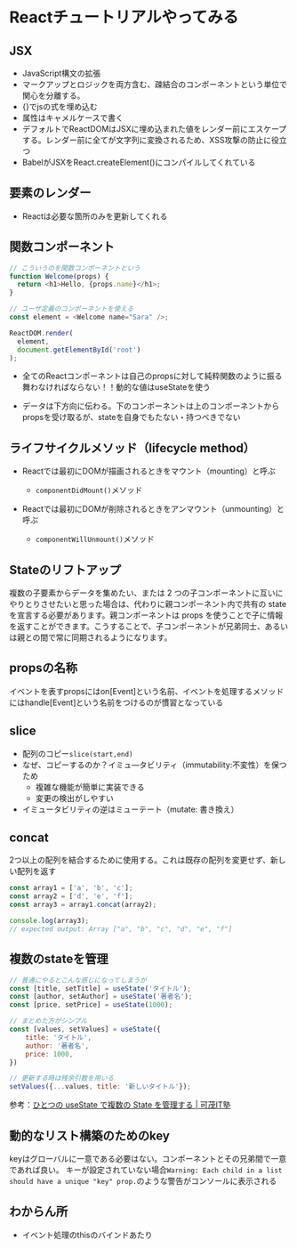 # Reactチュートリアルやってみる

## JSX

- JavaScript構文の拡張
- マークアップとロジックを両方含む、疎結合のコンポーネントという単位で関心を分離する。
- {}でjsの式を埋め込む
- 属性はキャメルケースで書く
- デフォルトでReactDOMはJSXに埋め込まれた値をレンダー前にエスケープする。レンダー前に全てが文字列に変換されるため、XSS攻撃の防止に役立つ
- BabelがJSXをReact.createElement()にコンパイルしてくれている

## 要素のレンダー

- Reactは必要な箇所のみを更新してくれる

## 関数コンポーネント

```JavaScript
// こういうのを関数コンポーネントという
function Welcome(props) {
  return <h1>Hello, {props.name}</h1>;
}

// ユーザ定義のコンポーネントを使える
const element = <Welcome name="Sara" />;

ReactDOM.render(
  element,
  document.getElementById('root')
);
```

- 全てのReactコンポーネントは自己のpropsに対して純粋関数のように振る舞わなければならない！！動的な値はuseStateを使う

- データは下方向に伝わる。下のコンポーネントは上のコンポーネントからpropsを受け取るが、stateを自身でもたない・持つべきでない

## ライフサイクルメソッド（lifecycle method）

- Reactでは最初にDOMが描画されるときをマウント（mounting）と呼ぶ
	- `componentDidMount()`メソッド

- Reactでは最初にDOMが削除されるときをアンマウント（unmounting）と呼ぶ
	- `componentWillUnmount()`メソッド

## Stateのリフトアップ

複数の子要素からデータを集めたい、または 2 つの子コンポーネントに互いにやりとりさせたいと思った場合は、代わりに親コンポーネント内で共有の state を宣言する必要があります。親コンポーネントは props を使うことで子に情報を返すことができます。こうすることで、子コンポーネントが兄弟同士、あるいは親との間で常に同期されるようになります。

## propsの名称

イベントを表すpropsにはon[Event]という名前、イベントを処理するメソッドにはhandle[Event]という名前をつけるのが慣習となっている

## slice

- 配列のコピー`slice(start,end)`
- なぜ、コピーするのか？イミュ―タビリティ（immutability:不変性）を保つため
	- 複雑な機能が簡単に実装できる
	- 変更の検出がしやすい
- イミュータビリティの逆はミューテート（mutate: 書き換え）

## concat

2つ以上の配列を結合するために使用する。これは既存の配列を変更せず、新しい配列を返す

```JavaScript
const array1 = ['a', 'b', 'c'];
const array2 = ['d', 'e', 'f'];
const array3 = array1.concat(array2);

console.log(array3);
// expected output: Array ["a", "b", "c", "d", "e", "f"]

```

## 複数のstateを管理

```JavaScript
// 普通にやるとこんな感じになってしまうが
const [title, setTitle] = useState('タイトル');
const [author, setAuthor] = useState('著者名');
const [price, setPrice] = useState(1000);

// まとめた方がシンプル
const [values, setValues] = useState({
	title: 'タイトル',
	author: '著者名',
	price: 1000,
})

// 更新する時は残余引数を用いる
setValues({...values, title: '新しいタイトル'});
```

参考：[ひとつの useState で複数の State を管理する \| 可茂IT塾](https://www.kamo-it.org/blog/26/)

## 動的なリスト構築のためのkey

keyはグローバルに一意である必要はない。コンポーネントとその兄弟間で一意であれば良い。
キーが設定されていない場合`Warning: Each child in a list should have a unique "key" prop.`のような警告がコンソールに表示される

## わからん所

- イベント処理のthisのバインドあたり